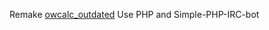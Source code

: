 Remake [owcalc_outdated](https://github.com/Lother/owcalc_outdated "owcalc_outdated") Use PHP and Simple-PHP-IRC-bot 


